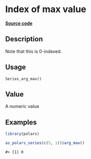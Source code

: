 

# Index of max value

[**Source code**](https://github.com/pola-rs/r-polars/tree/d562252dbb77de7e06ca3e6150d74a2c709763bc/R/after-wrappers.R#L20)

## Description

Note that this is 0-indexed.

## Usage

<pre><code class='language-R'>Series_arg_max()
</code></pre>

## Value

A numeric value

## Examples

``` r
library(polars)

as_polars_series(c(5, 1))$arg_max()
```

    #> [1] 0
